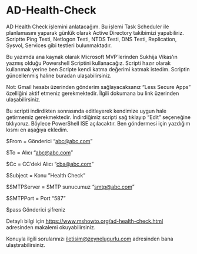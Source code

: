 # AD-Health-Check

AD Health Check işlemini anlatacağım. Bu işlemi Task Scheduler ile planlamasını yaparak günlük olarak Active Directory takibimizi yapabiliriz. Scriptte Ping Testi, Netlogon Testi, NTDS Testi, DNS Testi, Replication, Sysvol, Services gibi testleri bulunmaktadır.

Bu yazımda ana kaynak olarak Microsoft MVP’lerinden Sukhija Vikas’ın yazmış olduğu Powershell Scriptini kullanacağız. Scripti hazır olarak kullanmak yerine ben Scripte kendi katma değerimi katmak istedim. Scriptin güncellenmiş haline buradan ulaşabilirsiniz. 

Not: Gmail hesabı üzerinden gönderim sağlayacaksanız “Less Secure Apps” özelliğini aktif etmeniz gerekmektedir. İlgili dokumana bu link üzerinden ulaşabilirsiniz.

Bu scripti indirdikten sonrasında editleyerek kendimize uygun hale getirmemiz gerekmektedir.
İndirdiğimiz scripti sağ tıklayıp “Edit” seçeneğine tıklıyoruz. Böylece PowerShell ISE açılacaktır. Ben göndermesi için yazdığım kısmı en aşağıya ekledim.

$From = Gönderici “abc@abc.com”

$To = Alıcı “abc@abc.com”

$Cc = CC’deki Alıcı “cba@abc.com”

$Subject = Konu ”Health Check”

$SMTPServer = SMTP sunucumuz “smtp@abc.com”

$SMTPPort = Port “587”

$pass Gönderici şifreniz


Detaylı bilgi için https://www.mshowto.org/ad-health-check.html adresinden makalemi okuyabilirsiniz.

Konuyla ilgili sorularınızı iletisim@zeynelugurlu.com adresinden bana ulaştırabilirsiniz.
